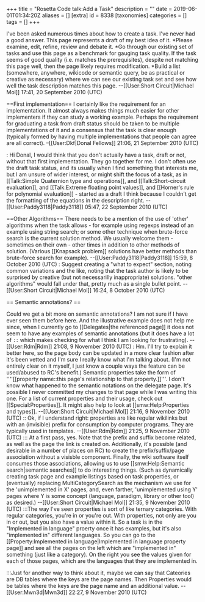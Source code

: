 +++
title = "Rosetta Code talk:Add a Task"
description = ""
date = 2019-06-01T01:34:20Z
aliases = []
[extra]
id = 8338
[taxonomies]
categories = []
tags = []
+++

I've been asked numerous times about how to create a task. I've never had a good answer. This page represents a draft of my best idea of it.
*Please examine, edit, refine, review and debate it.
*Go through our existing set of tasks and use this page as a benchmark for gauging task quality. If the task seems of good quality (i.e. matches the prerequisites), despite not matching this page well, then the page likely requires modification. 
*Build a list (somewhere, anywhere, wikicode or semantic query, be as practical or creative as necessary) where we can see our existing task set and see how well the task description matches this page. --[[User:Short Circuit|Michael Mol]] 17:41, 20 September 2010 (UTC)

==First implementation==
I certainly like the requirement for an implementation. It almost always makes things much easier for other implementers if they can study a working example. Perhaps the requirement for graduating a task from draft status should be taken to be multiple implementations of it and a consensus that the task is clear enough (typically formed by having multiple implementations that people can agree are all correct). –[[User:Dkf|Donal Fellows]] 21:06, 21 September 2010 (UTC)

: Hi Donal, I would think that you don't actually have a task, draft or not, without that first implementation. They go together for me.
 I don't often use the draft task status, and its usually when I find something that interests me, but I am unsure of wider interest, or might shift the focus of a task, as in [[Talk:Simple Quaternion type and operations]], and [[Talk:Short-circuit evaluation]], and [[Talk:Extreme floating point values]], and [[Horner's rule for polynomial evaluation]] - started as a draft I think because I couldn't get the formatting of the equations in the description right. --[[User:Paddy3118|Paddy3118]] 05:47, 22 September 2010 (UTC)

==Other Algorithms==
There needs to be a mention of the use of 'other' algorithms when the task allows - for example using regexps instead of an example using string search; or some other technique when brute-force search is the current solution method. We usually welcome them -sometimes on their own - other times in addition to other methods of solution. (Various [[Knapsack problem]] solutions have better methods than brute-force search for example). --[[User:Paddy3118|Paddy3118]] 15:59, 8 October 2010 (UTC)
: Suggest creating a "what to expect" section, noting common variations and the like, noting that the task author is likely to be surprised by creative (but not necessarilly inappropriate) solutions. "other algorithms" would fall under that, pretty much as a single bullet point. --[[User:Short Circuit|Michael Mol]] 16:24, 8 October 2010 (UTC)

== Semantic annotations? ==

Could we get a bit more on semantic annotations?  I am not sure if I have ever seen them before here.  And the illustrative example does not help me since, when I currently go to [[Delegates|the referenced page]] it does not seem to have any examples of semantic annotations (but it does have a lot of <code>::</code> which makes checking for what I think I am looking for frustrating).  --[[User:Rdm|Rdm]] 21:08, 9 November 2010 (UTC)
: Hm. I'll try to explain it better here, so the page body can be updated in a more clear fashion after it's been vetted and I'm sure I really know what I'm talking about. (I'm not entirely clear on it myself, I just know a couple ways the feature can be used/abused to RC's benefit.) Semantic properties take the form of ''''<nowiki>[[property name::this page's relationship to that property.]]</nowiki>'''. I don't know what happened to the semantic notations on the delegate page. It's possible I never committed my changes to that page while I was writing this one.  For a list of current properties and their usage, check out [[Special:Properties]]. It might also help to look at [[smw:Help:Properties and types]]. --[[User:Short Circuit|Michael Mol]] 21:16, 9 November 2010 (UTC)
:: Ok, if I understand right: properties are like regular wikilinks but with an (invisible) prefix for consumption by computer programs.  They are typically used in templates.  --[[User:Rdm|Rdm]] 21:25, 9 November 2010 (UTC)
::: At a first pass, yes. Note that the prefix and suffix become related, as well as the page the link is created on.  Additionally, it's possible (and desirable in a number of places on RC) to create the prefix/suffix/page association without a visisble component. Finally, the wiki software itself consumes those associations, allowing us to use [[smw:Help:Semantic search|semantic searches]] to do interesting things. (Such as dynamically creating task page and example listings based on task properties, or (eventually) replacing MultiCategorySearch as the mechanism we use for the 'unimplemented in X' pages, and, even farther, 'unimplemented using Y' pages where Y is some concept (language, paradigm, library or other tool) as desired.) --[[User:Short Circuit|Michael Mol]] 21:35, 9 November 2010 (UTC)
:::The way I've seen properties is sort of like ternary categories. With regular categories, you're in or you're out. With properties, not only are you in or out, but you also have a value within it. So a task is in the "Implemented in language" proerty once it has examples, but it's also "implemented in" different languages. So you can go to the [[Property:Implemented in language|Implemented in language property page]] and see all the pages on the left which are "implemented in" something (just like a category). On the right you see the values given for each of those pages, which are the languages that they are implemented in.

:::Just for another way to think about it, maybe we can say that Cateories are DB tables where the keys are the page names. Then Properties would be tables where the keys are the page name and an additional value. --[[User:Mwn3d|Mwn3d]] 22:27, 9 November 2010 (UTC)
